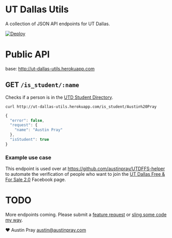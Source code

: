 UT Dallas Utils
=========================

A collection of JSON API endpoints for UT Dallas.

[![Deploy](https://www.herokucdn.com/deploy/button.png)](https://heroku.com/deploy)

# Public API

base: http://ut-dallas-utils.herokuapp.com

## GET `/is_student/:name`

Checks if a person is in the [UTD Student Directory](http://www.utdallas.edu/directory/).

`curl http://ut-dallas-utils.herokuapp.com/is_student/Austin%20Pray`

```javascript
{
  "error": false,
  "request": {
    "name": "Austin Pray"
  },
  "isStudent": true
}
```

### Example use case

This endpoint is used over at https://github.com/austinpray/UTDFFS-helper to automate the verification of people who want to join the [UT Dallas Free & For Sale 2.0](https://www.facebook.com/groups/UTDFFS) Facebook page.

# TODO

More endpoints coming. Please submit a [feature request](https://github.com/austinpray/ut-dallas-utils/issues) or [sling some code my way](https://github.com/austinpray/ut-dallas-utils/pulls).

:heart: Austin Pray <austin@austinpray.com>
